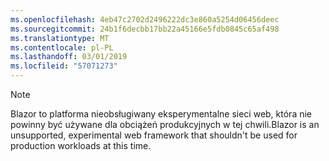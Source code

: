 ```yaml
---
ms.openlocfilehash: 4eb47c2702d2496222dc3e860a5254d06456deec
ms.sourcegitcommit: 24b1f6decbb17bb22a45166e5fdb0845c65af498
ms.translationtype: MT
ms.contentlocale: pl-PL
ms.lasthandoff: 03/01/2019
ms.locfileid: "57071273"
---
```

> [!NOTE]
> <span data-ttu-id="78e55-101">Blazor to platforma nieobsługiwany eksperymentalne sieci web, która nie powinny być używane dla obciążeń produkcyjnych w tej chwili.</span><span class="sxs-lookup"><span data-stu-id="78e55-101">Blazor is an unsupported, experimental web framework that shouldn't be used for production workloads at this time.</span></span>
